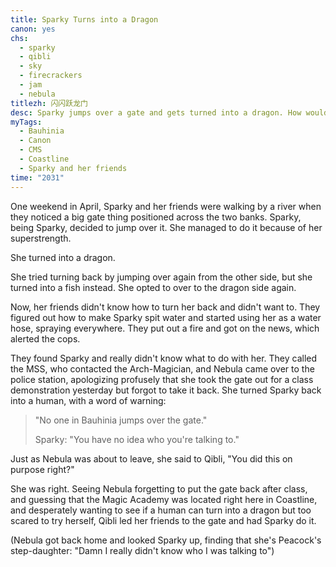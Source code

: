 ```yaml
---
title: Sparky Turns into a Dragon
canon: yes
chs:
  - sparky
  - qibli
  - sky
  - firecrackers
  - jam
  - nebula
titlezh: 闪闪跃龙门
desc: Sparky jumps over a gate and gets turned into a dragon. How would they turn her back?
myTags:
  - Bauhinia
  - Canon
  - CMS
  - Coastline
  - Sparky and her friends
time: "2031"
---
```


One weekend in April, Sparky and her friends were walking by a river when they noticed a big gate thing positioned across the two banks. Sparky, being Sparky, decided to jump over it. She managed to do it because of her superstrength.

She turned into a dragon.

She tried turning back by jumping over again from the other side, but she turned into a fish instead. She opted to over to the dragon side again.

Now, her friends didn't know how to turn her back and didn't want to. They figured out how to make Sparky spit water and started using her as a water hose, spraying everywhere. They put out a fire and got on the news, which alerted the cops.

They found Sparky and really didn't know what to do with her. They called the MSS, who contacted the Arch-Magician, and Nebula came over to the police station, apologizing profusely that she took the gate out for a class demonstration yesterday but forgot to take it back. She turned Sparky back into a human, with a word of warning:

> "No one in Bauhinia jumps over the gate."
>
> Sparky: "You have no idea who you're talking to."

Just as Nebula was about to leave, she said to Qibli, "You did this on purpose right?"

She was right. Seeing Nebula forgetting to put the gate back after class, and guessing that the Magic Academy was located right here in Coastline, and desperately wanting to see if a human can turn into a dragon but too scared to try herself, Qibli led her friends to the gate and had Sparky do it.

(Nebula got back home and looked Sparky up, finding that she's Peacock's step-daughter: "Damn I really didn't know who I was talking to")
